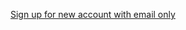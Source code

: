 [Sign up for new account with email only](/docs/guides/pwd-optional-new-sign-up-email/aspnet/main/)
<!--TODO: Change link when LANG becomes available-->
